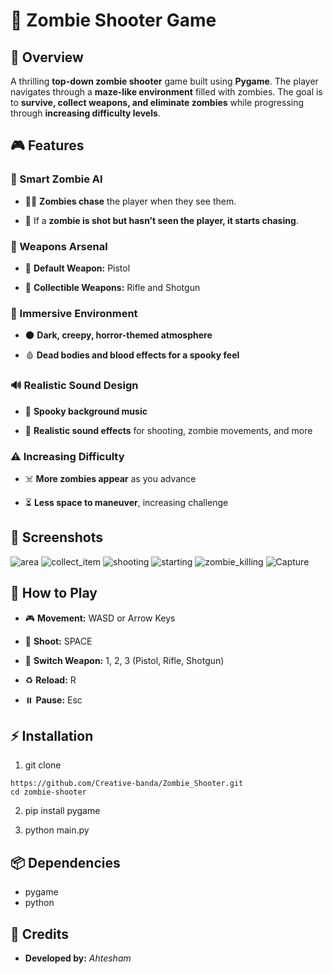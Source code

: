 🧟 Zombie Shooter Game
======================

📌 Overview
-----------

A thrilling **top-down zombie shooter** game built using **Pygame**. The player navigates through a **maze-like environment** filled with zombies. The goal is to **survive, collect weapons, and eliminate zombies** while progressing through **increasing difficulty levels**.

🎮 Features
-----------

### 🧠 Smart Zombie AI

*   🏃‍♂️ **Zombies chase** the player when they see them.
    
*   🔫 If a **zombie is shot but hasn’t seen the player, it starts chasing**.
    

### 🔫 Weapons Arsenal

*   🎯 **Default Weapon:** Pistol
    
*   🏹 **Collectible Weapons:** Rifle and Shotgun
    

### 🌆 Immersive Environment

*   🌑 **Dark, creepy, horror-themed atmosphere**
    
*   🩸 **Dead bodies and blood effects for a spooky feel**
    

### 🔊 Realistic Sound Design

*   🎵 **Spooky background music**
    
*   🔫 **Realistic sound effects** for shooting, zombie movements, and more
    

### ⚠️ Increasing Difficulty

*   ☠️ **More zombies appear** as you advance
    
*   ⏳ **Less space to maneuver**, increasing challenge
    

📸 Screenshots
--------------
![area](https://github.com/user-attachments/assets/1ca8abda-bb68-4a43-8adb-5876b93d9653)
![collect_item](https://github.com/user-attachments/assets/b5b179d1-ea70-4d10-ae52-95e94a8d8e7b)
![shooting](https://github.com/user-attachments/assets/d61b9fbf-7a55-4693-9b71-79f07027106d)
![starting](https://github.com/user-attachments/assets/31e4d8e0-0b54-49d1-9184-fc88e8c64a40)
![zombie_killing](https://github.com/user-attachments/assets/ad1ba8a0-87ee-4363-88eb-579bdebf9670)
![Capture](https://github.com/user-attachments/assets/ca4121df-2443-47a0-b5e9-1166b9a8192c)

🎯 How to Play
--------------

*   🎮 **Movement:** WASD or Arrow Keys
    
*   🔫 **Shoot:** SPACE
    
*   🔁 **Switch Weapon:** 1, 2, 3 (Pistol, Rifle, Shotgun)
    
*   ♻️ **Reload:** R
    
*   ⏸️ **Pause:** Esc
    

⚡ Installation
--------------

1.  git clone 
```
https://github.com/Creative-banda/Zombie_Shooter.git
cd zombie-shooter
```
    
2.  pip install pygame
    
3.  python main.py
    

📦 Dependencies
---------------

*   pygame
*   python
    

👤 Credits
----------

*   **Developed by:** _Ahtesham_
    
